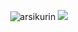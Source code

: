 <!-- ### Hi there 👋 -->
<p align="center">
  <img src="https://github-readme-stats.vercel.app/api?username=arsikurin&show_icons=true&theme=darcula&count_private=true&hide_border=true&bg_color=00000000" alt="arsikurin" />
  <img src="https://github-readme-stats.vercel.app/api/top-langs/?username=arsikurin&layout=compact&theme=darcula&hide_border=true&bg_color=00000000&langs_count=8&hide=css,scss,less,purebasic,cmake" />
</p>
